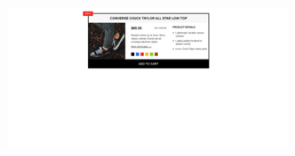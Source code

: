 ![alt text](https://github.com/Body661/Kalbonyan-Elmarsos/blob/main/02-Udemy/-01-HTML-CSS-Jonas/Challenges/04-Challenges/chall-3/sec4chall3.png)
